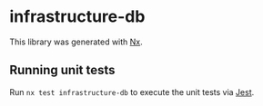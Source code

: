 # infrastructure-db

This library was generated with [Nx](https://nx.dev).

## Running unit tests

Run `nx test infrastructure-db` to execute the unit tests via [Jest](https://jestjs.io).
